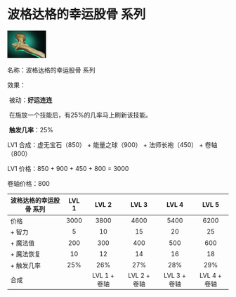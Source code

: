 # 波格达格的幸运股骨 系列



![](src/icon/mjz_bogduggs_lucky_femur.png)

名称：波格达格的幸运股骨 系列

效果：

​	被动：**好运连连**

​	在施放一个技能后，有25%的几率马上刷新该技能。

​	**触发几率**：25%



LV1 合成：虚无宝石（850） +  能量之球（900） + 法师长袍（450） + 卷轴（800）

LV1 价格：850 + 900 + 450 + 800 = 3000

卷轴价格：800

| 波格达格的幸运股骨 系列 | LVL 1 |    LVL 2     |    LVL 3     |    LVL 4     |    LVL 5     |
| ----------------------- | :---: | :----------: | :----------: | :----------: | :----------: |
| 价格                    | 3000  |     3800     |     4600     |     5400     |     6200     |
| + 智力                  |   5   |      10      |      15      |      20      |      25      |
| + 魔法值                |  200  |     300      |     400      |     500      |     600      |
| + 魔法恢复              |  10   |      12      |      14      |      16      |      18      |
| + 触发几率              |  25%  |     26%      |     27%      |     28%      |     29%      |
| 合成                    |       | LVL 1 + 卷轴 | LVL 2 + 卷轴 | LVL 3 + 卷轴 | LVL 4 + 卷轴 |







